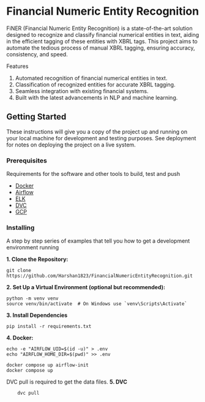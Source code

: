 # Financial Numeric Entity Recognition

FiNER (Financial Numeric Entity Recognition) is a state-of-the-art solution designed to recognize and classify financial numerical entities in text, aiding in the efficient tagging of these entities with XBRL tags. This project aims to automate the tedious process of manual XBRL tagging, ensuring accuracy, consistency, and speed.

Features
1. Automated recognition of financial numerical entities in text.
2. Classification of recognized entities for accurate XBRL tagging.
3. Seamless integration with existing financial systems.
4. Built with the latest advancements in NLP and machine learning.

## Getting Started

These instructions will give you a copy of the project up and running on
your local machine for development and testing purposes. See deployment
for notes on deploying the project on a live system.

### Prerequisites

Requirements for the software and other tools to build, test and push 
- [Docker](https://www.example.com)
- [Airflow](https://www.example.com)
- [ELK](https://www.example.com)
- [DVC](https://www.example.com)
- [GCP](https://www.example.com)

### Installing

A step by step series of examples that tell you how to get a development
environment running

**1. Clone the Repository:**

    git clone https://github.com/Harshan1823/FinancialNumericEntityRecognition.git

**2. Set Up a Virtual Environment (optional but recommended):**

    python -m venv venv
    source venv/bin/activate  # On Windows use `venv\Scripts\Activate`
    
**3. Install Dependencies**

    pip install -r requirements.txt
    
**4. Docker:**

    echo -e "AIRFLOW_UID=$(id -u)" > .env
    echo "AIRFLOW_HOME_DIR=$(pwd)" >> .env
    
    docker compose up airflow-init
    docker compose up

DVC pull is required to get the data files.
**5. DVC**
```
    dvc pull
```

    

